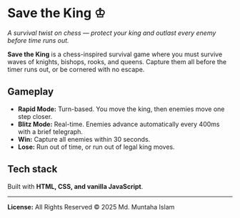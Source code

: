 # Save the King ♔  

*A survival twist on chess — protect your king and outlast every enemy before time runs out.*  

**Save the King** is a chess-inspired survival game where you must survive waves of knights, bishops, rooks, and queens. Capture them all before the timer runs out, or be cornered with no escape.  

## Gameplay  
- **Rapid Mode:** Turn-based. You move the king, then enemies move one step closer.  
- **Blitz Mode:** Real-time. Enemies advance automatically every 400ms with a brief telegraph.  
- **Win:** Capture all enemies within 30 seconds.  
- **Lose:** Run out of time, or run out of legal king moves.  

## Tech stack  
Built with **HTML, CSS, and vanilla JavaScript**.  

---

**License:** All Rights Reserved © 2025 Md. Muntaha Islam

